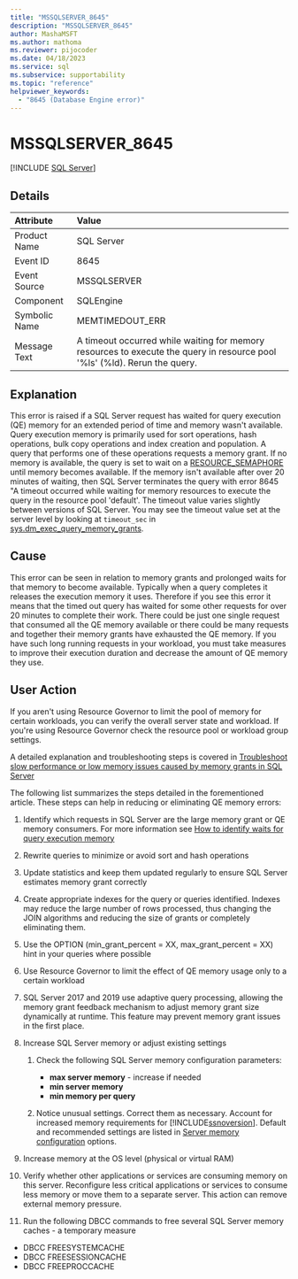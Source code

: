 ```yaml
---
title: "MSSQLSERVER_8645"
description: "MSSQLSERVER_8645"
author: MashaMSFT
ms.author: mathoma
ms.reviewer: pijocoder
ms.date: 04/18/2023
ms.service: sql
ms.subservice: supportability
ms.topic: "reference"
helpviewer_keywords:
  - "8645 (Database Engine error)"
---
```

# MSSQLSERVER_8645

[!INCLUDE [SQL Server](../../includes/applies-to-version/sqlserver.md)]

## Details

| Attribute | Value |
| :--- | :--- |
| Product Name | SQL Server |
| Event ID | 8645 |
| Event Source | MSSQLSERVER |
| Component | SQLEngine |
| Symbolic Name | MEMTIMEDOUT_ERR |
| Message Text | A timeout occurred while waiting for memory resources to execute the query in resource pool '%ls' (%ld). Rerun the query. |

## Explanation

This error is raised if a SQL Server request has waited for query execution (QE) memory for an extended period of time and memory wasn't available. Query execution memory is primarily used for sort operations, hash operations, bulk copy operations and index creation and population. A query that performs one of these operations requests a memory grant. If no memory is available, the query is set to wait on a [RESOURCE_SEMAPHORE](/sql/relational-databases/system-dynamic-management-views/sys-dm-os-wait-stats-transact-sql#resource_semaphore) until memory becomes available. If the memory isn't available after over 20 minutes of waiting, then SQL Server terminates the query with error 8645 "A timeout occurred while waiting for memory resources to execute the query in the resource pool 'default'. The timeout value varies slightly between versions of SQL Server. You may see the timeout value set at the server level by looking at `timeout_sec` in [sys.dm_exec_query_memory_grants](/sql/relational-databases/system-dynamic-management-views/sys-dm-exec-query-memory-grants-transact-sql).

## Cause

This error can be seen in relation to memory grants and prolonged waits for that memory to become available. Typically when a query completes it releases the execution memory it uses. Therefore if you see this error it means that the timed out query has waited for some other requests for over 20 minutes to complete their work. There could be just one single request that consumed all the QE memory available or there could be many requests and together their memory grants have exhausted the QE memory. If you have such long running requests in your workload, you must take measures to improve their execution duration and decrease the amount of QE memory they use.

## User Action

If you aren't using Resource Governor to limit the pool of memory for certain workloads, you can verify the overall server state and workload. If you're using Resource Governor check the resource pool or workload group settings.


A detailed explanation and troubleshooting steps is covered in [Troubleshoot slow performance or low memory issues caused by memory grants in SQL Server](/troubleshoot/sql/database-engine/performance/troubleshoot-memory-grant-issues)

The following list summarizes the steps detailed in the forementioned article. These steps can help in reducing or eliminating QE memory errors:

1. Identify which requests in SQL Server are the large memory grant or QE memory consumers. For more information see [How to identify waits for query execution memory](/troubleshoot/sql/database-engine/performance/troubleshoot-memory-grant-issues#how-to-identify-waits-for-query-execution-memory)
1. Rewrite queries to minimize or avoid sort and hash operations
1. Update statistics and keep them updated regularly to ensure SQL Server estimates memory grant correctly
1. Create appropriate indexes for the query or queries identified. Indexes may reduce the large number of rows processed, thus changing the JOIN algorithms and reducing the size of grants or completely eliminating them.
1. Use the OPTION (min_grant_percent = XX, max_grant_percent = XX) hint in your queries where possible
1. Use Resource Governor to limit the effect of QE memory usage only to a certain workload
1. SQL Server 2017 and 2019 use adaptive query processing, allowing the memory grant feedback mechanism to adjust memory grant size dynamically at runtime. This feature may prevent memory grant issues in the first place.
1. Increase SQL Server memory or adjust existing settings
    1. Check the following SQL Server memory configuration parameters:

       - **max server memory** - increase if needed
       - **min server memory**
       - **min memory per query**

    1. Notice unusual settings. Correct them as necessary. Account for increased memory requirements for [!INCLUDE[ssnoversion](../../includes/ssnoversion-md.md)]. Default and recommended settings are listed in [Server memory configuration](../../database-engine/configure-windows/server-memory-server-configuration-options.md#recommendations) options. 

1. Increase memory at the OS level (physical or virtual RAM)
1. Verify whether other applications or services are consuming memory on this server. Reconfigure less critical applications or services to consume less memory or move them to a separate server. This action can remove external memory pressure.
1. Run the following DBCC commands to free several SQL Server memory caches - a temporary measure

- DBCC FREESYSTEMCACHE
- DBCC FREESESSIONCACHE
- DBCC FREEPROCCACHE
